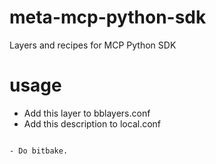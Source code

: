 # meta-mcp-python-sdk
Layers and recipes for MCP Python SDK 

# usage

- Add this layer to bblayers.conf
- Add this description to local.conf
```IMAGE_INSTALL:append = " python3-mcp"

- Do bitbake.


